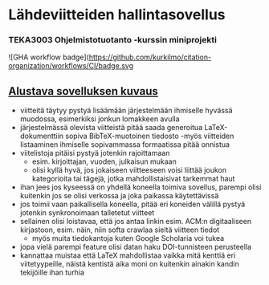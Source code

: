 # Lähdeviitteiden hallintasovellus
### TEKA3003 Ohjelmistotuotanto -kurssin miniprojekti

![GHA workflow badge](https://github.com/kurkilmo/citation-organization/workflows/CI/badge.svg
## [Alustava sovelluksen kuvaus](https://ohjelmistotuotanto-jyu.github.io/speksi/)
- viitteitä täytyy pystyä lisäämään järjestelmään ihmiselle hyvässä muodossa, esimerkiksi jonkun lomakkeen avulla
- järjestelmässä olevista viitteistä pitää saada generoitua LaTeX-dokumenttiin sopiva BibTeX-muotoinen tiedosto
-myös viitteiden listaaminen ihmiselle sopivammassa formaatissa pitää onnistua
- viitelistoja pitäisi pystyä jotenkin rajoittamaan
  - esim. kirjoittajan, vuoden, julkaisun mukaan
  - olisi kyllä hyvä, jos jokaiseen viitteeseen voisi liittää joukon kategorioita tai tägejä, jotka mahdollistaisivat tarkemmat haut
- ihan jees jos kyseessä on yhdellä koneella toimiva sovellus, parempi olisi kuitenkin jos se olisi verkossa ja joka paikassa käytettävissä
- jos toimii vaan paikallisella koneella, pitää eri koneiden välillä pystyä jotenkin synkronoimaan talletetut viitteet
- sellainen olisi loistavaa, että jos antaa linkin esim. ACM:n digitaaliseen kirjastoon, esim. näin, niin softa crawlaa sieltä viitteen tiedot
  - myös muita tiedokantoja kuten Google Scholaria voi tukea
- jopa vielä parempi feature olisi datan haku DOI-tunnisteen perusteella
- kannattaa muistaa että LaTeX mahdollistaa vaikka mitä kenttiä eri viitetyypeille, näistä kentistä aika moni on kuitenkin ainakin kandin tekijöille ihan turhia
